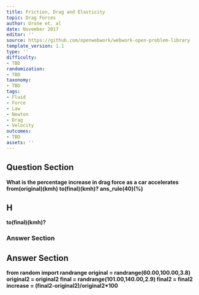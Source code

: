 ```yaml
---
title: Friction, Drag and Elasticity
topic: Drag Forces
author: Urone et. al
date: November 2017
editor: ''
source: https://github.com/openwebwork/webwork-open-problem-library
template_version: 1.1
type: ''
difficulty:
- TBD
randomization:
- TBD
taxonomy:
- TBD
tags:
- Fluid
- Force
- Law
- Newton
- Drag
- Velocity
outcomes:
- TBD
assets: ''
---
```


## Question Section 

<b>
What is the percentage increase in drag force as a car accelerates from(original)(kmh) to(final)(kmh)?
ans_rule(40)(%)

## H
to(final)(kmh)?
### Answer Section


## Answer Section

from random import randrange
original = randrange(60.00,100.00,3.8)
original2 = original**2
final = randrange(101.00,140.00,2.9)
final2 = final**2
increase = (final2-original2)/original2*100